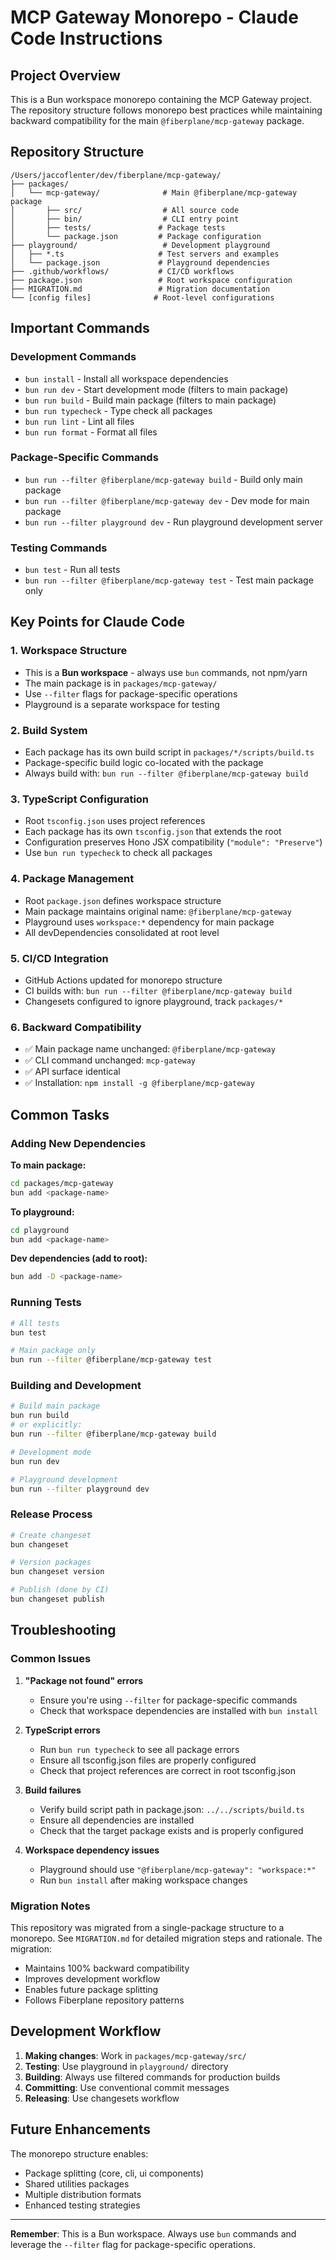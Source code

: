 # MCP Gateway Monorepo - Claude Code Instructions

## Project Overview

This is a Bun workspace monorepo containing the MCP Gateway project. The repository structure follows monorepo best practices while maintaining backward compatibility for the main `@fiberplane/mcp-gateway` package.

## Repository Structure

```
/Users/jaccoflenter/dev/fiberplane/mcp-gateway/
├── packages/
│   └── mcp-gateway/              # Main @fiberplane/mcp-gateway package
│       ├── src/                  # All source code
│       ├── bin/                  # CLI entry point  
│       ├── tests/               # Package tests
│       └── package.json         # Package configuration
├── playground/                   # Development playground
│   ├── *.ts                     # Test servers and examples
│   └── package.json             # Playground dependencies
├── .github/workflows/           # CI/CD workflows
├── package.json                 # Root workspace configuration
├── MIGRATION.md                 # Migration documentation
└── [config files]              # Root-level configurations
```

## Important Commands

### Development Commands
- `bun install` - Install all workspace dependencies
- `bun run dev` - Start development mode (filters to main package)
- `bun run build` - Build main package (filters to main package)
- `bun run typecheck` - Type check all packages
- `bun run lint` - Lint all files
- `bun run format` - Format all files

### Package-Specific Commands
- `bun run --filter @fiberplane/mcp-gateway build` - Build only main package
- `bun run --filter @fiberplane/mcp-gateway dev` - Dev mode for main package
- `bun run --filter playground dev` - Run playground development server

### Testing Commands
- `bun test` - Run all tests
- `bun run --filter @fiberplane/mcp-gateway test` - Test main package only

## Key Points for Claude Code

### 1. Workspace Structure
- This is a **Bun workspace** - always use `bun` commands, not npm/yarn
- The main package is in `packages/mcp-gateway/`
- Use `--filter` flags for package-specific operations
- Playground is a separate workspace for testing

### 2. Build System
- Each package has its own build script in `packages/*/scripts/build.ts`
- Package-specific build logic co-located with the package
- Always build with: `bun run --filter @fiberplane/mcp-gateway build`

### 3. TypeScript Configuration
- Root `tsconfig.json` uses project references
- Each package has its own `tsconfig.json` that extends the root
- Configuration preserves Hono JSX compatibility (`"module": "Preserve"`)
- Use `bun run typecheck` to check all packages

### 4. Package Management
- Root `package.json` defines workspace structure
- Main package maintains original name: `@fiberplane/mcp-gateway`
- Playground uses `workspace:*` dependency for main package
- All devDependencies consolidated at root level

### 5. CI/CD Integration
- GitHub Actions updated for monorepo structure
- CI builds with: `bun run --filter @fiberplane/mcp-gateway build`
- Changesets configured to ignore playground, track `packages/*`

### 6. Backward Compatibility
- ✅ Main package name unchanged: `@fiberplane/mcp-gateway`
- ✅ CLI command unchanged: `mcp-gateway`
- ✅ API surface identical
- ✅ Installation: `npm install -g @fiberplane/mcp-gateway`

## Common Tasks

### Adding New Dependencies

**To main package:**
```bash
cd packages/mcp-gateway
bun add <package-name>
```

**To playground:**
```bash
cd playground  
bun add <package-name>
```

**Dev dependencies (add to root):**
```bash
bun add -D <package-name>
```

### Running Tests
```bash
# All tests
bun test

# Main package only
bun run --filter @fiberplane/mcp-gateway test
```

### Building and Development
```bash
# Build main package
bun run build
# or explicitly:
bun run --filter @fiberplane/mcp-gateway build

# Development mode
bun run dev

# Playground development
bun run --filter playground dev
```

### Release Process
```bash
# Create changeset
bun changeset

# Version packages
bun changeset version

# Publish (done by CI)
bun changeset publish
```

## Troubleshooting

### Common Issues

1. **"Package not found" errors**
   - Ensure you're using `--filter` for package-specific commands
   - Check that workspace dependencies are installed with `bun install`

2. **TypeScript errors**
   - Run `bun run typecheck` to see all package errors
   - Ensure all tsconfig.json files are properly configured
   - Check that project references are correct in root tsconfig.json

3. **Build failures**
   - Verify build script path in package.json: `../../scripts/build.ts`
   - Ensure all dependencies are installed
   - Check that the target package exists and is properly configured

4. **Workspace dependency issues**
   - Playground should use `"@fiberplane/mcp-gateway": "workspace:*"`
   - Run `bun install` after making workspace changes

### Migration Notes

This repository was migrated from a single-package structure to a monorepo. See `MIGRATION.md` for detailed migration steps and rationale. The migration:

- Maintains 100% backward compatibility
- Improves development workflow
- Enables future package splitting
- Follows Fiberplane repository patterns

## Development Workflow

1. **Making changes**: Work in `packages/mcp-gateway/src/`
2. **Testing**: Use playground in `playground/` directory
3. **Building**: Always use filtered commands for production builds
4. **Committing**: Use conventional commit messages
5. **Releasing**: Use changesets workflow

## Future Enhancements

The monorepo structure enables:
- Package splitting (core, cli, ui components)
- Shared utilities packages
- Multiple distribution formats
- Enhanced testing strategies

---

**Remember**: This is a Bun workspace. Always use `bun` commands and leverage the `--filter` flag for package-specific operations.